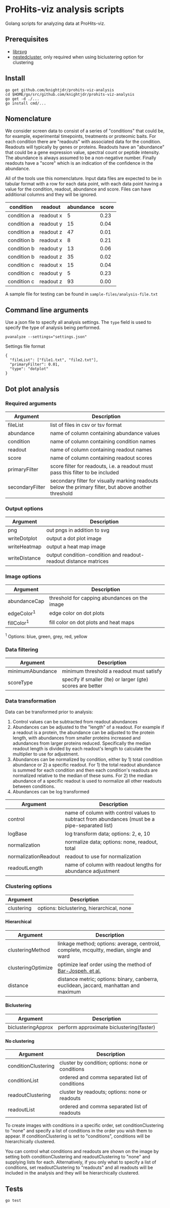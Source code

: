 # ProHits-viz analysis scripts

Golang scripts for analyzing data at ProHits-viz.

## Prerequisites

* [librsvg](https://gitlab.gnome.org/GNOME/librsvg/)
* [nestedcluster](https://sourceforge.net/projects/nestedcluster/), only required when using biclustering option for clustering

## Install

```
go get github.com/knightjdr/prohits-viz-analysis
cd $HOME/go/src/github.com/knightjdr/prohits-viz-analysis
go get -d ./...
go install cmd/...
```

## Nomenclature

We consider screen data to consist of a series of "conditions" that could be, for example, experimental timepoints, treatments or proteomic baits. For each condition there are "readouts" with associated data for the condition. Readouts will typically by genes or proteins. Readouts have an "abundance" that could be a gene expression value, spectral count or peptide intensity. The abundance is always assumed to be a non-negative number. Finally readouts have a "score" which is an indication of the confidence in the abundance.

All of the tools use this nomenclature. Input data files are expected to be in tabular format with a row for each data point, with each data point having a value for the condition, readout, abundance and score. Files can have additional columns and they will be ignored.

| condition   | readout   | abundance | score |
|-------------|-----------|-----------|-------|
| condition a | readout x | 5         | 0.23  |
| condition a | readout y | 15        | 0.04  |
| condition a | readout z | 47        | 0.01  |
| condition b | readout x | 8         | 0.21  |
| condition b | readout y | 13        | 0.06  |
| condition b | readout z | 35        | 0.02  |
| condition c | readout x | 15        | 0.04  |
| condition c | readout y | 5         | 0.23  |
| condition c | readout z | 93        | 0.00  |

A sample file for testing can be found in `sample-files/analysis-file.txt`

## Command line arguments

Use a json file to specify all analysis settings. The `type` field is used to specify
the type of analysis being performed.

```
pvanalyze --settings="settings.json"
```

Settings file format
```
{
  "fileList": ["file1.txt", "file2.txt"],
  "primaryFilter": 0.01,
  "type": "dotplot"
}
```

## Dot plot analysis

### Required arguments

| Argument        | Description                                                                    |
|-----------------|--------------------------------------------------------------------------------|
| fileList        | list of files in csv or tsv format                                             |
| abundance       | name of column containing abundance values                                     |
| condition       | name of column containing condition names                                      |
| readout         | name of column containing readout names                                        |
| score           | name of column containing readout scores                                       |
| primaryFilter   | score filter for readouts, i.e. a readout must pass this filter to be included |
| secondaryFilter | secondary filter for visually marking readouts below the primary filter, but above another threshold |

### Output options

| Argument      | Description                                                      |
|---------------|------------------------------------------------------------------|
| png           | out pngs in addition to svg                                      |
| writeDotplot  | output a dot plot image                                          |
| writeHeatmap  | output a heat map image                                          |
| writeDistance | output condition-condition and readout-readout distance matrices |

### Image options

| Argument              | Description                                   |
|-----------------------|-----------------------------------------------|
| abundanceCap          | threshold for capping abundances on the image |
| edgeColor<sup>1</sup> | edge color on dot plots                       |
| fillColor<sup>1</sup> | fill color on dot plots and heat maps         |

<sup>1</sup> Options: blue, green, grey, red, yellow

### Data filtering
| Argument         | Description                                                |
|------------------|------------------------------------------------------------|
| minimumAbundance | minimum threshold a readout must satisfy                   |
| scoreType        | specify if smaller (lte) or larger (gte) scores are better |

### Data transformation

Data can be transformed prior to analysis:

1. Control values can be subtracted from readout abundances
2. Abundances can be adjusted to the "length" of a readout. For example if a readout is a protein, the abundance can be adjusted to the protein length, with abundances from smaller proteins increased and adundances from larger proteins reduced. Specifically the median readout length is divided by each readout's length to calculate the multiplier to use for adjustment.
3. Abundances can be normalized by condition, either by 1) total condition abundance or 2) a specific readout. For 1) the total readout abundance is summed for each condition and then each condition's readouts are normalized relative to the median of these sums. For 2) the median abundance of a specific readout is used to normalize all other readouts between conditions.
4. Abundances can be log transformed

| Argument             | Description                                                                            |
|----------------------|----------------------------------------------------------------------------------------|
| control              | name of column with control values to subtract from abundances (must be a pipe-separated list) |
| logBase              | log transform data; options: 2, e, 10                                                  |
| normalization        | normalize data; options: none, readout, total                                          |
| normalizationReadout | readout to use for normalization                                                       |
| readoutLength        | name of column with readout lengths for abundance adjustment                           |

### Clustering options

| Argument   | Description                               |
|------------|-------------------------------------------|
| clustering | options: biclustering, hierarchical, none |

#### Hierarchical

| Argument           | Description                                                                           |
|--------------------|---------------------------------------------------------------------------------------|
| clusteringMethod   | linkage method; options: average, centroid, complete, mcquitty, median, single and ward                    |
| clusteringOptimize | optimize leaf order using the method of [Bar-Jospeh, et al.](https://www.ncbi.nlm.nih.gov/pubmed/11472989) |
| distance           | distance metric; options: binary, canberra, euclidean, jaccard, manhattan and maximum |

#### Biclustering

| Argument           | Description                              |
|--------------------|------------------------------------------|
| biclusteringApprox | perform approximate biclustering(faster) |

#### No clustering

| Argument            | Description                                       |
|---------------------|---------------------------------------------------|
| conditionClustering | cluster by condition; options: none or conditions |
| conditionList       | ordered and comma separated list of conditions    |
| readoutClustering   | cluster by readouts; options: none or readouts    |
| readoutList         | ordered and comma separated list of readouts      |

To create images with conditions in a specific order, set conditionClustering to "none" and specify a list of conditions
in the order you wish them to appear. If conditionClustering is set to "conditions", conditions will be hierarchically clustered.

You can control what conditions and readouts are shown on the image by setting both conditionClustering and readoutClustering
to "none" and supplying lists for each. Alternatively, if you only what to specify a list of conditions, set readoutClustering
to "readouts" and all readouts will be included in the analysis and they will be hierarchically clustered.

## Tests

`go test`
